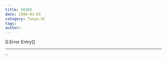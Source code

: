 ```yaml
---
title: 50393
date: 1990-01-01
category: Tanya-SC
tags: 
author: 
---
```


[[:Error Entry]]

---



``
